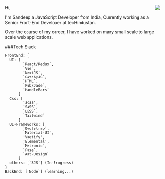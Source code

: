 <img align='right' src="https://github-readme-stats.vercel.app/api?username=sandeepsomi&show_icons=true_color=fff&icon_color=79ff97&text_color=9f9f9f&bg_color=151515">
Hi,

I'm Sandeep a JavaScript Developer from India, Currently working as a Senior Front-End Developer at tecHindustan.

Over the course of my career, I have worked on many small scale to large scale web applications.












###Tech Stack
```
FrontEnd: {
  UI: [
        `React/Redux`,
        `Vue`,
        `NextJS`,
        `GatsbyJS`,
        `HTML`,
        `Pub/Jade`,
        `HandleBars`
      ]
  Css: [
        `SCSS`,
        `SASS`,
        `LESS`,
        `Tailwind`
      ]
  UI-Frameworks: [
        `Bootstrap`,
        `Material-UI`,
        'Vuetify',
        'Elemental',
        `Metronic`,
        `Fuse`,
        `Ant-Design`
      ]
  others: [`3JS`] (In-Progress)
}
BackEnd: [`Node`] (learning...)

```
